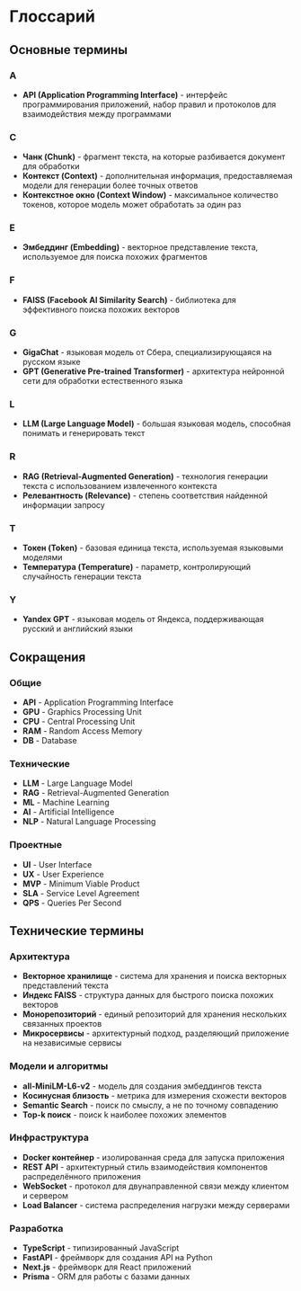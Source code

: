 # Глоссарий

## Основные термины

### A
- **API (Application Programming Interface)** - интерфейс программирования приложений, набор правил и протоколов для взаимодействия между программами

### C
- **Чанк (Chunk)** - фрагмент текста, на которые разбивается документ для обработки
- **Контекст (Context)** - дополнительная информация, предоставляемая модели для генерации более точных ответов
- **Контекстное окно (Context Window)** - максимальное количество токенов, которое модель может обработать за один раз

### E
- **Эмбеддинг (Embedding)** - векторное представление текста, используемое для поиска похожих фрагментов

### F
- **FAISS (Facebook AI Similarity Search)** - библиотека для эффективного поиска похожих векторов

### G
- **GigaChat** - языковая модель от Сбера, специализирующаяся на русском языке
- **GPT (Generative Pre-trained Transformer)** - архитектура нейронной сети для обработки естественного языка

### L
- **LLM (Large Language Model)** - большая языковая модель, способная понимать и генерировать текст

### R
- **RAG (Retrieval-Augmented Generation)** - технология генерации текста с использованием извлеченного контекста
- **Релевантность (Relevance)** - степень соответствия найденной информации запросу

### T
- **Токен (Token)** - базовая единица текста, используемая языковыми моделями
- **Температура (Temperature)** - параметр, контролирующий случайность генерации текста

### Y
- **Yandex GPT** - языковая модель от Яндекса, поддерживающая русский и английский языки

## Сокращения

### Общие
- **API** - Application Programming Interface
- **GPU** - Graphics Processing Unit
- **CPU** - Central Processing Unit
- **RAM** - Random Access Memory
- **DB** - Database

### Технические
- **LLM** - Large Language Model
- **RAG** - Retrieval-Augmented Generation
- **ML** - Machine Learning
- **AI** - Artificial Intelligence
- **NLP** - Natural Language Processing

### Проектные
- **UI** - User Interface
- **UX** - User Experience
- **MVP** - Minimum Viable Product
- **SLA** - Service Level Agreement
- **QPS** - Queries Per Second

## Технические термины

### Архитектура
- **Векторное хранилище** - система для хранения и поиска векторных представлений текста
- **Индекс FAISS** - структура данных для быстрого поиска похожих векторов
- **Монорепозиторий** - единый репозиторий для хранения нескольких связанных проектов
- **Микросервисы** - архитектурный подход, разделяющий приложение на независимые сервисы

### Модели и алгоритмы
- **all-MiniLM-L6-v2** - модель для создания эмбеддингов текста
- **Косинусная близость** - метрика для измерения схожести векторов
- **Semantic Search** - поиск по смыслу, а не по точному совпадению
- **Top-k поиск** - поиск k наиболее похожих элементов

### Инфраструктура
- **Docker контейнер** - изолированная среда для запуска приложения
- **REST API** - архитектурный стиль взаимодействия компонентов распределённого приложения
- **WebSocket** - протокол для двунаправленной связи между клиентом и сервером
- **Load Balancer** - система распределения нагрузки между серверами

### Разработка
- **TypeScript** - типизированный JavaScript
- **FastAPI** - фреймворк для создания API на Python
- **Next.js** - фреймворк для React приложений
- **Prisma** - ORM для работы с базами данных 